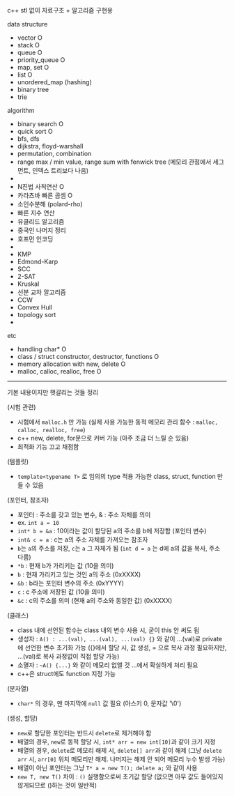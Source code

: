 c++ stl 없이 자료구조 + 알고리즘 구현용

data structure

- vector O
- stack O 
- queue O
- priority_queue O
- map, set O
- list O
- unordered_map (hashing)
- binary tree
- trie

algorithm

- binary search O
- quick sort O
- bfs, dfs
- dijkstra, floyd-warshall
- permutation, combination
- range max / min value, range sum with fenwick tree (메모리 관점에서 세그먼트, 인덱스 트리보다 나음)
- 
- N진법 사칙연산 O
- 카라츠바 빠른 곱셈 O
- 소인수분해 (polard-rho)
- 빠른 지수 연산
- 유클리드 알고리즘
- 중국인 나머지 정리
- 호프먼 인코딩 
- 
- KMP
- Edmond-Karp
- SCC
- 2-SAT
- Kruskal
- 선분 교차 알고리즘
- CCW
- Convex Hull
- topology sort 
- 

etc

- handling char* O
- class / struct constructor, destructor, functions O
- memory allocation with new, delete O
- malloc, calloc, realloc, free O

----

기본 내용이지만 햇갈리는 것들 정리

(시험 관련)
- 시험에서 `malloc.h` 만 가능 (실제 사용 가능한 동적 메모리 관리 함수 : `malloc, calloc, realloc, free`)
- c++ new, delete, for문으로 커버 가능 (아주 조금 더 느릴 순 있음)
- 최적화 기능 끄고 채점함
  
(템플릿)
- `template<typename T>` 로 임의의 type 적용 가능한 class, struct, function 만들 수 있음

(포인터, 참조자)
- 포인터 : 주소를 갖고 있는 변수, & : 주소 자체를 의미
- ex. `int a = 10`
- `int* b = &a` : 10이라는 값이 할당된 a의 주소를 b에 저장함 (포인터 변수)
- `int& c = a` : c는 a의 주소 자체를 가져오는 참조자
- `b`는 `a`의 주소를 저장, `c`는 `a` 그 자체가 됨 (`int d = a` 는 d에 a의 값을 복사, 주소 다름)
- `*b` : 현재 b가 가리키는 값 (10을 의미)
- `b` : 현재 가리키고 있는 것인 a의 주소 (0xXXXX)
- `&b` : b라는 포인터 변수의 주소 (0xYYYY)
- `c` : c 주소에 저장된 값 (10을 의미)
- `&c` : c의 주소를 의미 (현재 a의 주소와 동일한 값) (0xXXXX)

(클래스)
- class 내에 선언된 함수는 class 내의 변수 사용 시, 굳이 this 안 써도 됨
- 생성자 : `A() : ...(val), ...(val), ...(val) {}` 와 같이 ...(val)로 private에 선언한 변수 초기화 가능 ({}에서 할당 시, 값 생성, = 으로 복사 과정 필요하지만, ...(val)로 복사 과정없이 직접 할당 가능)
- 소멸자 : `~A() {...}` 와 같이 메모리 없앨 것 ...에서 확실하게 처리 필요
- c++은 struct에도 function 지정 가능 

(문자열)
- `char*` 의 경우, 맨 마지막에 `null` 값 필요 (아스키 0, 문자값 '\0') 

(생성, 할당)
- `new`로 할당한 포인터는 반드시 `delete`로 제거해야 함
- 배열의 경우, `new`로 동적 할당 시, `int* arr = new int[10]`과 같이 크기 지정
- 배열의 경우, `delete`로 메모리 해제 시, `delete[] arr`과 같이 해제 (그냥 `delete arr` 시, `arr[0]` 위치 메모리만 해제. 나머지는 해제 안 되어 메모리 누수 발생 가능)
- 배열이 아닌 포인터는 그냥 `T* a = new T(); delete a;` 와 같이 사용
- `new T, new T()` 차이 : `()` 실행함으로써 초기값 할당 (없으면 아무 값도 들어있지 않게되므로 ()하는 것이 일반적)
